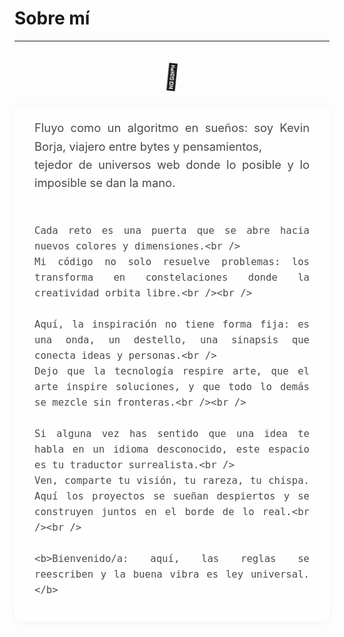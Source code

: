 # Sobre mí

---
<style>
  .center-chill {
    display: flex;
    flex-direction: column;
    align-items: center;
    margin: 2rem 0;
  }
  .wave {
    display: inline-block;
    animation: wave-animation 2s infinite;
    font-size: 2.5rem;
  }
  @keyframes wave-animation {
    0% { transform: rotate(0deg);}
    10% { transform: rotate(14deg);}
    20% { transform: rotate(-8deg);}
    30% { transform: rotate(14deg);}
    40% { transform: rotate(-4deg);}
    50% { transform: rotate(10deg);}
    60% { transform: rotate(0deg);}
    100% { transform: rotate(0deg);}
  }
  .desc-chill {
    text-align: justify;
    max-width: 480px;
    margin: 1.5rem auto 0 auto;
    background: rgba(255,255,255,0.75);
    border-radius: 12px;
    box-shadow: 0 2px 16px rgba(0,0,0,0.04);
    padding: 1.2rem 2rem;
    line-height: 1.6;
    color: #4a4a4a;
    font-size: 1.15rem;
  }
</style>
<div class="center-chill">
  <span class="wave">👾</span>
  <div class="desc-chill">
    Fluyo como un algoritmo en sueños: soy Kevin Borja, viajero entre bytes y pensamientos,<br />
    tejedor de universos web donde lo posible y lo imposible se dan la mano.<br /><br />

    Cada reto es una puerta que se abre hacia nuevos colores y dimensiones.<br />
    Mi código no solo resuelve problemas: los transforma en constelaciones donde la creatividad orbita libre.<br /><br />

    Aquí, la inspiración no tiene forma fija: es una onda, un destello, una sinapsis que conecta ideas y personas.<br />
    Dejo que la tecnología respire arte, que el arte inspire soluciones, y que todo lo demás se mezcle sin fronteras.<br /><br />

    Si alguna vez has sentido que una idea te habla en un idioma desconocido, este espacio es tu traductor surrealista.<br />
    Ven, comparte tu visión, tu rareza, tu chispa. Aquí los proyectos se sueñan despiertos y se construyen juntos en el borde de lo real.<br /><br />

    <b>Bienvenido/a: aquí, las reglas se reescriben y la buena vibra es ley universal.</b>
  </div>
</div>

